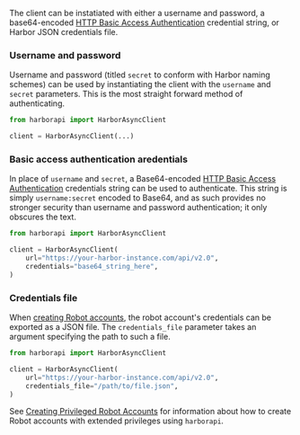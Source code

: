 The client can be instatiated with either a username and password, a base64-encoded [HTTP Basic Access Authentication](https://en.wikipedia.org/wiki/Basic_access_authentication) credential string, or Harbor JSON credentials file.

### Username and password

Username and password (titled `secret` to conform with Harbor naming schemes) can be used by instantiating the client with the `username` and `secret` parameters. This is the most straight forward method of authenticating.

```py title="user_pw.py"
from harborapi import HarborAsyncClient

client = HarborAsyncClient(...)
```

### Basic access authentication aredentials

In place of `username` and `secret`, a Base64-encoded [HTTP Basic Access Authentication](https://en.wikipedia.org/wiki/Basic_access_authentication) credentials string can be used to authenticate.
This string is simply `username:secret` encoded to Base64, and as such provides no stronger security than username and password authentication; it only obscures the text.

```py title="base64_credentials.py"
from harborapi import HarborAsyncClient

client = HarborAsyncClient(
    url="https://your-harbor-instance.com/api/v2.0",
    credentials="base64_string_here",
)
```

### Credentials file

When [creating Robot accounts](https://goharbor.io/docs/1.10/working-with-projects/project-configuration/create-robot-accounts/), the robot account's credentials can be exported as a JSON file. The `credentials_file` parameter takes an argument specifying the path to such a file.


```py title="credentials_file.py"
from harborapi import HarborAsyncClient

client = HarborAsyncClient(
    url="https://your-harbor-instance.com/api/v2.0",
    credentials_file="/path/to/file.json",
)
```

See [Creating Privileged Robot Accounts](creating-system-robot.md) for information about how to create Robot accounts with extended privileges using `harborapi`.
